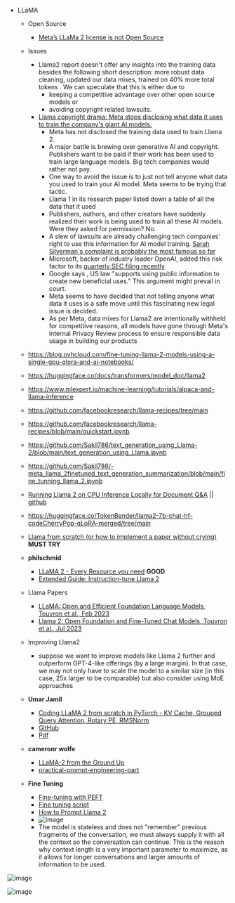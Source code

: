 - LLaMA
   -   Open Source
         -   [Meta’s LLaMa 2 license is not Open Source](https://blog.opensource.org/metas-llama-2-license-is-not-open-source/)
  -   Issues
         -   Llama2 report doesn't offer any insights into the training data besides the following short description:  more robust data cleaning, updated our data mixes, trained on 40% more total tokens . We can speculate that this is either due to
             -  keeping a competitive advantage over other open source models or
             -  avoiding copyright related lawsuits.
         -   [Llama copyright drama: Meta stops disclosing what data it uses to train the company's giant AI models.](https://www.businessinsider.in/tech/news/llama-copyright-drama-meta-stops-disclosing-what-data-it-uses-to-train-the-companys-giant-ai-models/articleshow/101887460.cms)
              -   Meta has not disclosed the training data used to train Llama 2.
              -   A major battle is brewing over generative AI and copyright. Publishers want to be paid if their work has been used to train large language models. Big tech companies would rather not pay.
              -   One way to avoid the issue is to just not tell anyone what data you used to train your AI model. Meta seems to be trying that tactic.
              -   Llama 1 in its research paper listed down a table of all the data that it used
              -   Publishers, authors, and other creators have suddenly realized their work is being used to train all these AI models. Were they asked for permission? No.
              -   A slew of lawsuits are already challenging tech companies' right to use this information for AI model training. [Sarah Silverman's complaint is probably the most famous so far](https://www.businessinsider.in/tech/news/this-is-why-comedian-sarah-silverman-is-suing-openai-the-company-behind-chatgpt/articleshow/101617635.cms)
              -   Microsoft, backer of industry leader OpenAI, added this risk factor to its [quarterly SEC filing recently](https://www.sec.gov/Archives/edgar/data/789019/000095017023014423/msft-20230331.htm)
              -   Google says , US law "supports using public information to create new beneficial uses." This argument might prevail in court.
              -   Meta seems to have decided that not telling anyone what data it uses is a safe move until this fascinating new legal issue is decided.
              -   As per Meta,  data mixes for Llama2 are intentionally withheld for competitive reasons, all models have gone through Meta's internal Privacy Review process to ensure responsible data usage in building our products
             
   -   https://blog.ovhcloud.com/fine-tuning-llama-2-models-using-a-single-gpu-qlora-and-ai-notebooks/
   -   https://huggingface.co/docs/transformers/model_doc/llama2
   -   https://www.mlexpert.io/machine-learning/tutorials/alpaca-and-llama-inference
   -   https://github.com/facebookresearch/llama-recipes/tree/main
   -   https://github.com/facebookresearch/llama-recipes/blob/main/quickstart.ipynb
   -   https://github.com/Sakil786/text_generation_using_Llama-2/blob/main/text_generation_using_Llama.ipynb
   -   https://github.com/Sakil786/-meta_llama_2finetuned_text_generation_summarization/blob/main/fine_tunning_llama_2.ipynb
   -   [Running Llama 2 on CPU Inference Locally for Document Q&A](https://towardsdatascience.com/running-llama-2-on-cpu-inference-for-document-q-a-3d636037a3d8) || [github](https://github.com/kennethleungty/Llama-2-Open-Source-LLM-CPU-Inference)
   -   https://huggingface.co/TokenBender/llama2-7b-chat-hf-codeCherryPop-qLoRA-merged/tree/main
   -   [Llama from scratch (or how to implement a paper without crying)](https://blog.briankitano.com/llama-from-scratch/) <b>MUST TRY</b>
     
   -   <b>philschmid</b>
       - [LLaMA 2 - Every Resource you need](https://www.philschmid.de/llama-2) <b>GOOD</b>
       - [Extended Guide: Instruction-tune Llama 2](https://www.philschmid.de/instruction-tune-llama-2)
   -   Llama Papers
       - [LLaMA: Open and Efficient Foundation Language Models, Touvron et al., Feb 2023](https://arxiv.org/abs/2302.13971)
       - [Llama 2: Open Foundation and Fine-Tuned Chat Models, Touvron et al., Jul 2023](https://arxiv.org/abs/2307.09288)
   -   Improving Llama2
       -    suppose we want to improve models like Llama 2 further and outperform GPT-4-like offerings (by a large margin). In that case, we may not only have to scale the model to a similar size (in this case, 25x larger to be comparable) but also consider using MoE approaches  

   -   <b>Umar Jamil</b>
       -   [Coding LLaMA 2 from scratch in PyTorch - KV Cache, Grouped Query Attention, Rotary PE, RMSNorm](https://www.youtube.com/watch?v=oM4VmoabDAI)
       -   [GitHub](https://github.com/hkproj/pytorch-llama)
       -   [Pdf](https://github.com/hkproj/pytorch-llama/blob/main/Slides.pdf)
    
   -   <b>cameronr wolfe</b>
       -   [LLaMA-2 from the Ground Up](https://cameronrwolfe.substack.com/p/llama-2-from-the-ground-up)
       -   [practical-prompt-engineering-part](https://cameronrwolfe.substack.com/p/practical-prompt-engineering-part)
    
   -   <b>Fine Tuning</b>
       -   [Fine-tuning with PEFT](https://huggingface.co/blog/llama2#fine-tuning-with-peft)
       -   [Fine tuning script](https://github.com/huggingface/trl/blob/main/examples/scripts/sft_trainer.py)
       -   [How to Prompt Llama 2](https://huggingface.co/blog/llama2#how-to-prompt-llama-2)
       -   ![image](https://github.com/harirajeev/learn_LLMS/assets/13446418/a4a79b8c-ab82-4dd5-ac2b-92285e777e6a)
       -   The model is stateless and does not "remember" previous fragments of the conversation, we must always supply it with all the context so the conversation can continue. This is the reason why context length is a very important parameter to maximize, as it allows for longer conversations and larger amounts of information to be used.

![image](https://github.com/harirajeev/learn_LLMS/assets/13446418/f9bba525-40f6-47f0-b10c-a5b2db2910c1)

![image](https://github.com/harirajeev/learn_LLMS/assets/13446418/0d710b4b-82b1-4b1c-8a2c-cab6dd5e1f9a)
